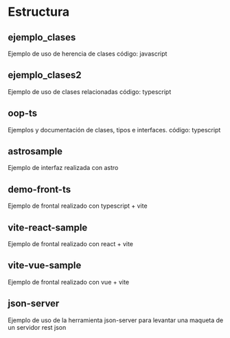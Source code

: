 # Estructura

## ejemplo_clases

Ejemplo de uso de herencia de clases
código: javascript

## ejemplo_clases2

Ejemplo de uso de clases relacionadas
código: typescript

## oop-ts

Ejemplos y documentación de clases, tipos e interfaces.
código: typescript

## astrosample

Ejemplo de interfaz realizada con astro

## demo-front-ts

Ejemplo de frontal realizado con typescript + vite

## vite-react-sample

Ejemplo de frontal realizado con react + vite

## vite-vue-sample

Ejemplo de frontal realizado con vue + vite

## json-server

Ejemplo de uso de la herramienta json-server para levantar una maqueta de un servidor rest json
